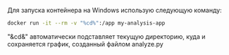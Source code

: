 Для запуска контейнера на Windows использую следующую команду:

```bash
docker run -it --rm -v "%cd%":/app my-analysis-app
```

"&cd&" автоматически подставляет текущую директорию, куда и сохраняется график, созданный файлом analyze.py